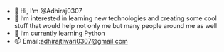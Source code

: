 - 👋 Hi, I’m @Adhiraj0307
- 👀 I’m interested in learning new technologies and creating some cool stuff that would help not only me but many people around me as well
- 🌱 I’m currently learning Python
- 📫 Email:adhirajtiwari0307@gmail.com

<!---
Adhiraj0307/Adhiraj0307 is a ✨ special ✨ repository because its `README.md` (this file) appears on your GitHub profile.
You can click the Preview link to take a look at your changes.
--->

